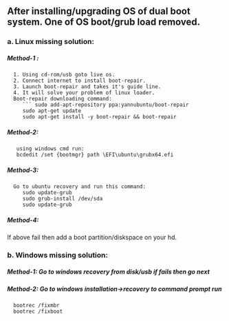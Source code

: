 ## After installing/upgrading OS of dual boot system. One of OS boot/grub load removed.
### a. Linux missing solution:
  ##### Method-1 :
      1. Using cd-rom/usb goto live os.
      2. Connect internet to install boot-repair.
      3. Launch boot-repair and takes it's guide line.
      4. It will solve your problem of linux loader.
      Boot-repair downloading command:
         ``` sudo add-apt-repository ppa:yannubuntu/boot-repair
         sudo apt-get update
         sudo apt-get install -y boot-repair && boot-repair
   
   ##### Method-2:
       using windows cmd run:
       bcdedit /set {bootmgr} path \EFI\ubuntu\grubx64.efi
       
   ##### Method-3:
      Go to ubuntu recovery and run this command:
         sudo update-grub
         sudo grub-install /dev/sda
         sudo update-grub
   ##### Method-4:
   If above fail then add a boot partition/diskspace on your hd.       
         
 ### b. Windows missing solution:
   ##### Method-1: Go to windows recovery from disk/usb if fails then go next
   ##### Method-2: Go to windows installation->recovery to command prompt run
      bootrec /fixmbr
      bootrec /fixboot
